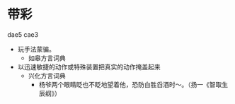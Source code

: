 # 带彩
dae5 cae3
+ 玩手法蒙骗。
  * 如皋方言词典
+ 以迅速敏捷的动作或特殊装置把真实的动作掩盖起来
  * 兴化方言词典
    - 杨爷两个眼睛眨也不眨地望着他，恐防白胜舀酒时～。（扬一《智取生辰纲》）
